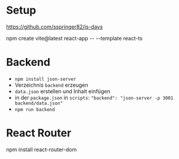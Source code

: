# Setup

https://github.com/sspringer82/js-days

npm create vite@latest react-app -- --template react-ts

# Backend

- `npm install json-server`
- Verzeichnis `backend` erzeugen
- `data.json` erstellen und Inhalt einfügen
- in der `package.json` in `scripts`: `"backend": "json-server -p 3001 backend/data.json"`
- `npm run backend`

# React Router

npm install react-router-dom